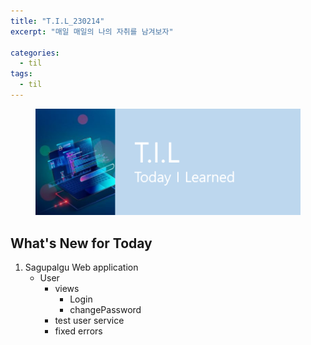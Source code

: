 ```yaml
---
title: "T.I.L_230214"
excerpt: "매일 매일의 나의 자취를 남겨보자"

categories:
  - til
tags:
  - til
---
```

<figure>
    <img src="/assets/images/til_image.png">
</figure>

## What's New for  Today   
1. Sagupalgu Web application
    - User
        - views
          - Login
          - changePassword
        - test user service
        - fixed errors

        